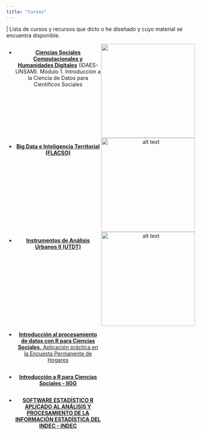 ```yaml
---
title: "Cursos"
---
```


| Lista de cursos y recursos que dicto o he diseñado y cuyo material se encuentra disponible.


<div style="text-align: center; display: grid; grid-template-columns: 1fr 1fr;">
  <div>

- [**Ciencias Sociales Computacionales y Humanidades Digitales**](https://noticias.unsam.edu.ar/wp-content/uploads/2022/02/Cs-Computacionales-dga2022.pdf) (IDAES-UNSAM). Módulo 1. Introducción a la Ciencia de Datos para Científicos Sociales

  </div>
  <div>


<img src="https://pbs.twimg.com/media/FL6J5E4XsAYMK4o?format=jpg&name=900x900" width="250"/>

  </div>
</div>




<div style="text-align: center; display: grid; grid-template-columns: 1fr 1fr;">
  <div>

- [**Big Data e Inteligencia Territorial (FLACSO)**](https://www.flacso.org.ar/formacion-academica/big-data-e-inteligencia-territorial/)

  </div>
  <div>

<img src="https://www.flacso.org.ar/wp-content/uploads/2019/02/Big-Data-e-inteligencia-territorial.jpg" alt="alt text" width="250"/>

  </div>
</div>


<div style="text-align: center; display: grid; grid-template-columns: 1fr 1fr;">
  <div>

- [**Instrumentos de Análisis Urbanos II (UTDT)**](https://tuqmano.github.io/geo_utdt/index.html)

  </div>
  <div>

<img src="https://external-content.duckduckgo.com/iu/?u=https%3A%2F%2Ftse4.explicit.bing.net%2Fth%3Fid%3DOIP.WLI8yRvXeCIxCuEtK058iQEsBL%26pid%3DApi&f=1&ipt=6f47be1d7f0b426cd234031556866553ca46d0969fc60cb2e9b67205c846721f&ipo=images" alt="alt text" width="250"/>

  </div>
</div>


<div style="text-align: center; display: grid; grid-template-columns: 1fr 1fr;">
  <div>

- [**Introducción al procesamiento de datos con R para Ciencias Sociales.** Aplicación práctica en la Encuesta Permanente de Hogares](https://intro-r-eph.netlify.app/)


  </div>
  <div>

  </div>
</div>



<div style="text-align: center; display: grid; grid-template-columns: 1fr 1fr;">
  <div>

- [**Introducción a R para Ciencias Sociales - IIGG**](https://pablotis.github.io/r_iigg/)


  </div>
  <div>

  </div>
</div>



<div style="text-align: center; display: grid; grid-template-columns: 1fr 1fr;">
  <div>

- [**SOFTWARE ESTADÍSTICO R APLICADO AL ANÁLISIS Y PROCESAMIENTO DE LA INFORMACIÓN ESTADÍSTICA DEL INDEC - INDEC**](https://github.com/pablotis/Curso_R_INDEC)


  </div>
  <div>

  </div>
</div>



